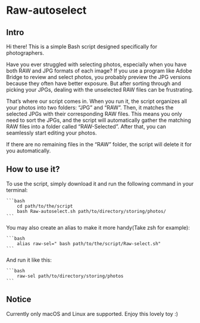 # Raw-autoselect

## Intro
Hi there! This is a simple Bash script designed specifically for photographers.

Have you ever struggled with selecting photos, especially when you have both RAW and JPG formats of each image? If you use a program like Adobe Bridge to review and select photos, you probably preview the JPG versions because they often have better exposure. But after sorting through and picking your JPGs, dealing with the unselected RAW files can be frustrating.

That’s where our script comes in. When you run it, the script organizes all your photos into two folders: “JPG” and “RAW”. Then, it matches the selected JPGs with their corresponding RAW files. This means you only need to sort the JPGs, and the script will automatically gather the matching RAW files into a folder called “RAW-Selected”. After that, you can seamlessly start editing your photos.

If there are no remaining files in the “RAW” folder, the script will delete it for you automatically.

## How to use it?
To use the script, simply download it and run the following command in your terminal:

    ```bash
        cd path/to/the/script
        bash Raw-autoselect.sh path/to/directory/storing/photos/
    ```
    
You may also create an alias to make it more handy(Take zsh for example):
    
    ```bash
        alias raw-sel=" bash path/to/the/script/Raw-select.sh"
    ```
    
And run it like this:

    ```bash
        raw-sel path/to/directory/storing/photos
    ```

## Notice
Currently only macOS and Linux are supported. 
Enjoy this lovely toy :)
